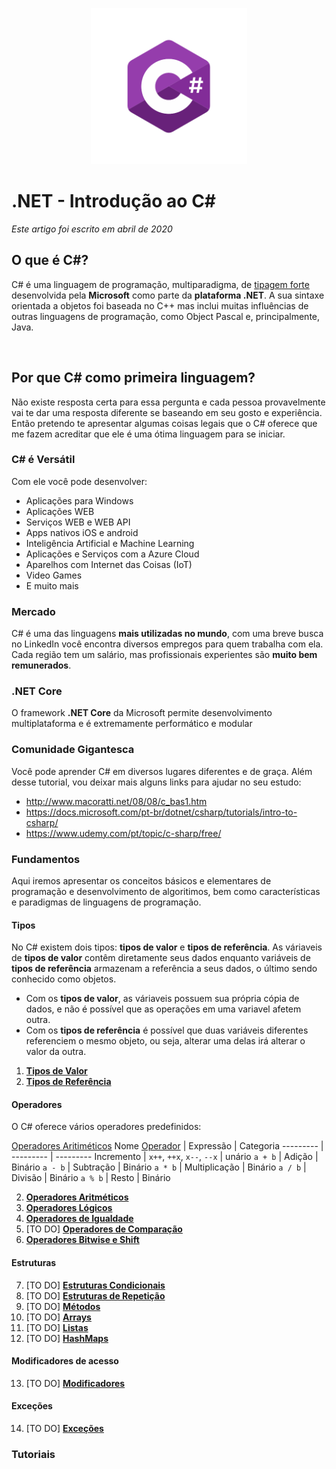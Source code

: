 <p align="center">
     <img src="/Images/csharp_logo.png" alt="C#" width="250px" />
</p>

# .NET - Introdução ao C# 
*Este artigo foi escrito em abril de 2020*

## O que é C#?

C# é uma linguagem de programação, multiparadigma, de [tipagem forte](https://github.com/Pampa-Devs/articles/blob/master/typing.md)
desenvolvida pela **Microsoft** como parte da **plataforma .NET**. A sua sintaxe orientada a objetos foi baseada no C++ mas inclui muitas influências de outras linguagens
de programação, como Object Pascal e, principalmente, Java.

<br>

## Por que C# como primeira linguagem?

Não existe resposta certa para essa pergunta e cada pessoa provavelmente vai te dar uma resposta diferente se baseando em seu gosto e experiência. 
Então pretendo te apresentar algumas coisas legais que o C# oferece que me fazem acreditar que ele é uma ótima linguagem para se iniciar.

### C# é Versátil

Com ele você pode desenvolver:
* Aplicações para Windows
* Aplicações WEB
* Serviços WEB e WEB API
* Apps nativos iOS e android
* Inteligência Artificial e Machine Learning
* Aplicações e Serviços com a Azure Cloud
* Aparelhos com Internet das Coisas (IoT) 
* Video Games
* E muito mais

### Mercado

C# é uma das linguagens **mais utilizadas no mundo**, com uma breve busca no LinkedIn você encontra diversos empregos para quem trabalha com ela.
Cada região tem um salário, mas profissionais experientes são **muito bem remunerados**.

### .NET Core

O framework **.NET Core** da Microsoft permite desenvolvimento multiplataforma e é extremamente performático e modular

### Comunidade Gigantesca

Você pode aprender C# em diversos lugares diferentes e de graça. Além desse tutorial, vou deixar mais alguns links para ajudar no seu estudo:
* http://www.macoratti.net/08/08/c_bas1.htm
* https://docs.microsoft.com/pt-br/dotnet/csharp/tutorials/intro-to-csharp/
* https://www.udemy.com/pt/topic/c-sharp/free/

### Fundamentos

Aqui iremos apresentar os conceitos básicos e elementares de programação e desenvolvimento de algoritimos, bem como características e paradigmas de linguagens de programação.

#### Tipos
No C# existem dois tipos: **tipos de valor** e **tipos de referência**. As váriaveis de **tipos de valor** contêm diretamente seus dados
enquanto variáveis de **tipos de referência** armazenam a referência a seus dados, o último sendo conhecido como objetos. 
* Com os **tipos de valor**, as váriaveis possuem sua própria cópia de dados, e não é possível que as operações em uma variavel afetem outra.
* Com os **tipos de referência** é possível que duas variáveis diferentes referenciem o mesmo objeto, ou seja, alterar uma delas irá alterar o valor da outra.

1. [**Tipos de Valor**](https://github.com/Pampa-Devs/4starters/blob/master/Fundamentals/csharp/value-types.md)
2. [**Tipos de Referência**](https://github.com/Pampa-Devs/4starters/blob/master/Fundamentals/csharp/reference-types.md)

#### Operadores

O C# oferece vários operadores predefinidos: 

[Operadores Aritiméticos](https://github.com/Pampa-Devs/4starters/blob/master/Fundamentals/csharp/arithmetic-operators.md)
Nome [Operador](https://github.com/Pampa-Devs/4starters/blob/master/Fundamentals/csharp/arithmetic-operators.md) | Expressão | Categoria
--------- | --------- | ---------
Incremento | `x++`, `++x`, `x--`, `--x` | unário
`a + b` | Adição | Binário
`a - b` | Subtração | Binário
`a * b` | Multiplicação | Binário
`a / b` | Divisão | Binário
`a % b` | Resto | Binário

2. [**Operadores Aritméticos**](https://github.com/Pampa-Devs/4starters/blob/master/Fundamentals/csharp/arithmetic-operators.md)
3. [**Operadores Lógicos**](https://github.com/Pampa-Devs/4starters/blob/master/Fundamentals/csharp/logical-operators.md)
4. [**Operadores de Igualdade**](https://github.com/Pampa-Devs/4starters/blob/master/Fundamentals/csharp/equality-operators.md)
5. [TO DO] [**Operadores de Comparação**]()
6. [**Operadores Bitwise e Shift**](https://github.com/Pampa-Devs/4starters/blob/master/Fundamentals/csharp/bitwise-shift-operators.md)

#### Estruturas
7. [TO DO] [**Estruturas Condicionais**]()
8. [TO DO] [**Estruturas de Repetição**]()
9. [TO DO] [**Métodos**]()
10. [TO DO] [**Arrays**]()
11. [TO DO] [**Listas**]()
12. [TO DO] [**HashMaps**]()

#### Modificadores de acesso
13. [TO DO] [**Modificadores**]()

#### Exceções
14. [TO DO] [**Exceções**]()

### Tutoriais


